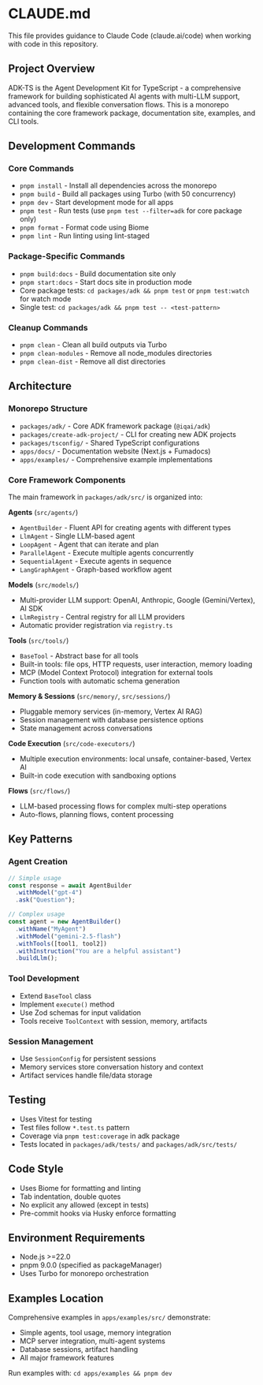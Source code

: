 # CLAUDE.md

This file provides guidance to Claude Code (claude.ai/code) when working with code in this repository.

## Project Overview

ADK-TS is the Agent Development Kit for TypeScript - a comprehensive framework for building sophisticated AI agents with multi-LLM support, advanced tools, and flexible conversation flows. This is a monorepo containing the core framework package, documentation site, examples, and CLI tools.

## Development Commands

### Core Commands
- `pnpm install` - Install all dependencies across the monorepo
- `pnpm build` - Build all packages using Turbo (with 50 concurrency)
- `pnpm dev` - Start development mode for all apps
- `pnpm test` - Run tests (use `pnpm test --filter=adk` for core package only)
- `pnpm format` - Format code using Biome
- `pnpm lint` - Run linting using lint-staged

### Package-Specific Commands
- `pnpm build:docs` - Build documentation site only
- `pnpm start:docs` - Start docs site in production mode
- Core package tests: `cd packages/adk && pnpm test` or `pnpm test:watch` for watch mode
- Single test: `cd packages/adk && pnpm test -- <test-pattern>`

### Cleanup Commands
- `pnpm clean` - Clean all build outputs via Turbo
- `pnpm clean-modules` - Remove all node_modules directories
- `pnpm clean-dist` - Remove all dist directories

## Architecture

### Monorepo Structure
- `packages/adk/` - Core ADK framework package (`@iqai/adk`)
- `packages/create-adk-project/` - CLI for creating new ADK projects
- `packages/tsconfig/` - Shared TypeScript configurations
- `apps/docs/` - Documentation website (Next.js + Fumadocs)
- `apps/examples/` - Comprehensive example implementations

### Core Framework Components

The main framework in `packages/adk/src/` is organized into:

**Agents** (`src/agents/`)
- `AgentBuilder` - Fluent API for creating agents with different types
- `LlmAgent` - Single LLM-based agent  
- `LoopAgent` - Agent that can iterate and plan
- `ParallelAgent` - Execute multiple agents concurrently
- `SequentialAgent` - Execute agents in sequence
- `LangGraphAgent` - Graph-based workflow agent

**Models** (`src/models/`)
- Multi-provider LLM support: OpenAI, Anthropic, Google (Gemini/Vertex), AI SDK
- `LlmRegistry` - Central registry for all LLM providers
- Automatic provider registration via `registry.ts`

**Tools** (`src/tools/`)
- `BaseTool` - Abstract base for all tools
- Built-in tools: file ops, HTTP requests, user interaction, memory loading
- MCP (Model Context Protocol) integration for external tools
- Function tools with automatic schema generation

**Memory & Sessions** (`src/memory/`, `src/sessions/`)
- Pluggable memory services (in-memory, Vertex AI RAG)
- Session management with database persistence options
- State management across conversations

**Code Execution** (`src/code-executors/`)
- Multiple execution environments: local unsafe, container-based, Vertex AI
- Built-in code execution with sandboxing options

**Flows** (`src/flows/`)
- LLM-based processing flows for complex multi-step operations
- Auto-flows, planning flows, content processing

## Key Patterns

### Agent Creation
```typescript
// Simple usage
const response = await AgentBuilder
  .withModel("gpt-4")
  .ask("Question");

// Complex usage
const agent = new AgentBuilder()
  .withName("MyAgent")
  .withModel("gemini-2.5-flash")
  .withTools([tool1, tool2])
  .withInstruction("You are a helpful assistant")
  .buildLlm();
```

### Tool Development
- Extend `BaseTool` class
- Implement `execute()` method
- Use Zod schemas for input validation
- Tools receive `ToolContext` with session, memory, artifacts

### Session Management
- Use `SessionConfig` for persistent sessions
- Memory services store conversation history and context
- Artifact services handle file/data storage

## Testing

- Uses Vitest for testing
- Test files follow `*.test.ts` pattern
- Coverage via `pnpm test:coverage` in adk package
- Tests located in `packages/adk/tests/` and `packages/adk/src/tests/`

## Code Style

- Uses Biome for formatting and linting
- Tab indentation, double quotes
- No explicit any allowed (except in tests)
- Pre-commit hooks via Husky enforce formatting

## Environment Requirements

- Node.js >=22.0
- pnpm 9.0.0 (specified as packageManager)
- Uses Turbo for monorepo orchestration

## Examples Location

Comprehensive examples in `apps/examples/src/` demonstrate:
- Simple agents, tool usage, memory integration
- MCP server integration, multi-agent systems
- Database sessions, artifact handling
- All major framework features

Run examples with: `cd apps/examples && pnpm dev`